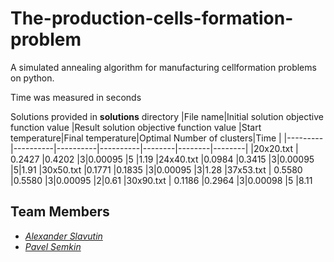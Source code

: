 # The-production-cells-formation-problem

A simulated annealing algorithm for manufacturing cellformation problems on python.

Time was measured in seconds

Solutions provided in **solutions** directory
|File name|Initial solution objective function value |Result solution objective function value |Start temperature|Final temperature|Optimal Number of clusters|Time    |
|---------|----------|----------|----------|--------|--------|--------|
|20x20.txt   | 0.2427   |0.4202 |3|0.00095 |5 |1.19 
|24x40.txt |0.0984    |0.3415  |3|0.00095  |5|1.91
|30x50.txt  |0.1771    |0.1835  |3|0.00095 |3|1.28
|37x53.txt   | 0.5580   |0.5580 |3|0.00095 |2|0.61 
|30x90.txt   | 0.1186   |0.2964 |3|0.00098 |5 |8.11 

## Team Members
- *[Alexander Slavutin](https://github.com/AlexanderSlav)* 
- *[Pavel Semkin](https://github.com/PVSemk)*
